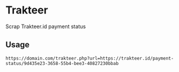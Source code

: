 # Trakteer
Scrap Trakteer.id payment status

## Usage
`https://domain.com/trakteer.php?url=https://trakteer.id/payment-status/9d435e23-3658-55b4-bee3-40827230bbab`
